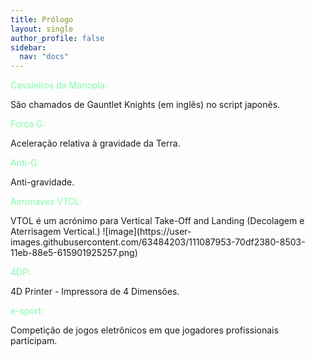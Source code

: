```yaml
---
title: Prólogo
layout: single
author_profile: false
sidebar:
  nav: "docs"
---
```


<p style="color:#82faaa">Cavaleiros da Manopla:</p> São chamados de Gauntlet Knights (em inglês) no script japonês.

<p style="color:#82faaa">Força G:</p> Aceleração relativa à gravidade da Terra.

<p style="color:#82faaa">Anti-G:</p> Anti-gravidade.

<p style="color:#82faaa">Aeronaves VTOL:</p> VTOL é um acrónimo para Vertical Take-Off and Landing (Decolagem e Aterrisagem Vertical.) ![image](https://user-images.githubusercontent.com/63484203/111087953-70df2380-8503-11eb-88e5-615901925257.png)

<p style="color:#82faaa">4DP:</p> 4D Printer - Impressora de 4 Dimensões.

<p style="color:#82faaa">e-sport:</p> Competição de jogos eletrônicos em que jogadores profissionais participam.
